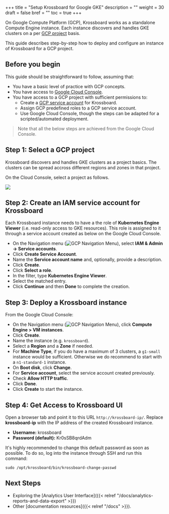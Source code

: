 +++
title = "Setup Krossboard for Google GKE"
description = ""
weight = 30
draft = false
bref = ""
toc = true 
+++

On Google Compute Platform (GCP), Krossboard works as a standalone Compute Engine instance.
Each instance discovers and handles GKE clusters on a per [GCP project](https://cloud.google.com/resource-manager/docs/creating-managing-projects) basis. 

This guide describes step-by-step how to deploy and configure an instance of Krossboard for a GCP project. 

## Before you begin
This guide should be straightforward to follow, assuming that:

* You have a basic level of practice with GCP concepts.
* You have access to [Google Cloud Console](https://console.cloud.google.com/).
* You have access to a GCP project with sufficient permissions to:
  * Create a [GCP service account](https://cloud.google.com/iam/docs/understanding-service-accounts) for Krossboard.
  * Assign GCP predefined roles to a GCP service account.
  * Use Google Cloud Console, though the steps can be adapted for a scripted/automated deployment.

> Note that all the below steps are achieved from the Google Cloud Console.

## Step 1: Select a GCP project
Krossboard discovers and handles GKE clusters as a project basics. The clusters can be spread accross different regions and zones in that project.

 On the Cloud Console, select a project as follows.

 ![](/images/docs/gcp-select-project.png)


## Step 2: Create an IAM service account for Krossboard
Each Krossboard instance needs to have a the role of **Kubernetes Engine Viewer** (i.e. read-only access to GKE resources).
This role is assigned to it through a service account created as below on the Google Cloud Console.

* On the Navigation menu (![GCP Navigation Menu](/images/docs/gcp-nagivation-menu.png)), select **IAM & Admin -> Service accounts**.
* Click **Create Service Account**.
* Name the **Service account name** and, optionally, provide a description.
* Click **Create**.
* Click **Select a role**.
* In the filter, type **Kubernetes Engine Viewer**.
* Select the matched entry.
* Click **Continue** and then **Done** to complete the creation.

## Step 3: Deploy a Krossboard instance

From the Google Cloud Console:

* On the Navigation menu (![GCP Navigation Menu](/images/docs/gcp-nagivation-menu.png)), click **Compute Engine > VM instances**.
* Click **Create**.
* Name the instance (e.g. `krossboard`).
* Select a **Region** and a **Zone** if needed.
* For **Machine Type**, if you do have a maximum of 3 clusters, a `g1-small` instance would be sufficient.
  Otherwise we do recommend to start with a `n1-standard-1` instance.
* On **Boot disk**, click **Change**.
* For **Service account**, select the service account created previously.
* Check **Allow HTTP traffic**.
* Click **Done**.
* Click **Create** to start the instance.

## Step 4: Get Access to Krossboard UI
Open a browser tab and point it to this URL `http://krossboard-ip/`.  Replace **krossboard-ip** with the IP address of the created Krossboard instance.

* **Username:** krossboard
* **Password (default):** Kr0sSB8qrdAdm

It's highly recommended to change this default password as soon as possible. To do so, log into the instance through SSH and run this command:

```
sudo /opt/krossboard/bin/krossboard-change-passwd
```

## Next Steps
* Exploring the [Analytics User Interface]({{< relref "/docs/analytics-reports-and-data-export" >}})
* Other [documentation resources]({{< relref "/docs" >}}).